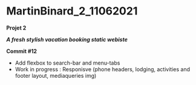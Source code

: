 # MartinBinard_2_11062021
**Projet 2**

***A fresh stylish vacation booking static webiste***

**Commit #12**

* Add flexbox to search-bar and menu-tabs
* Work in progress : Responisve (phone headers, lodging, activities and footer layout, mediaqueries img)